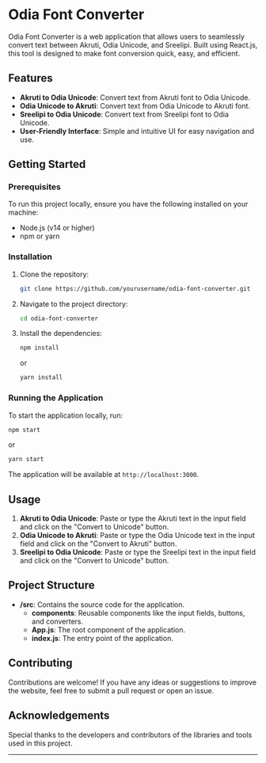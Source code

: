 # Odia Font Converter

Odia Font Converter is a web application that allows users to seamlessly convert text between Akruti, Odia Unicode, and Sreelipi. Built using React.js, this tool is designed to make font conversion quick, easy, and efficient.

## Features

- **Akruti to Odia Unicode**: Convert text from Akruti font to Odia Unicode.
- **Odia Unicode to Akruti**: Convert text from Odia Unicode to Akruti font.
- **Sreelipi to Odia Unicode**: Convert text from Sreelipi font to Odia Unicode.
- **User-Friendly Interface**: Simple and intuitive UI for easy navigation and use.

## Getting Started

### Prerequisites

To run this project locally, ensure you have the following installed on your machine:

- Node.js (v14 or higher)
- npm or yarn

### Installation

1. Clone the repository:

   ```bash
   git clone https://github.com/yourusername/odia-font-converter.git
   ```

2. Navigate to the project directory:

   ```bash
   cd odia-font-converter
   ```

3. Install the dependencies:

   ```bash
   npm install
   ```

   or

   ```bash
   yarn install
   ```

### Running the Application

To start the application locally, run:

```bash
npm start
```

or

```bash
yarn start
```

The application will be available at `http://localhost:3000`.

## Usage

1. **Akruti to Odia Unicode**: Paste or type the Akruti text in the input field and click on the "Convert to Unicode" button.
2. **Odia Unicode to Akruti**: Paste or type the Odia Unicode text in the input field and click on the "Convert to Akruti" button.
3. **Sreelipi to Odia Unicode**: Paste or type the Sreelipi text in the input field and click on the "Convert to Unicode" button.

## Project Structure

- **/src**: Contains the source code for the application.
  - **components**: Reusable components like the input fields, buttons, and converters.
  - **App.js**: The root component of the application.
  - **index.js**: The entry point of the application.

## Contributing

Contributions are welcome! If you have any ideas or suggestions to improve the website, feel free to submit a pull request or open an issue.

## Acknowledgements

Special thanks to the developers and contributors of the libraries and tools used in this project.

---
